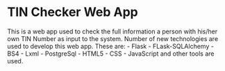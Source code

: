 # TIN Checker Web App

This is a web app used to check the full information a person with his/her own TIN Number as input to the system.
Number of new technologies are used to develop this web app. These are:
	- Flask
	- FLask-SQLAlchemy
	- BS4
	- Lxml
	- PostgreSql
	- HTML5
	- CSS
	- JavaScript and other tools are used.
	

